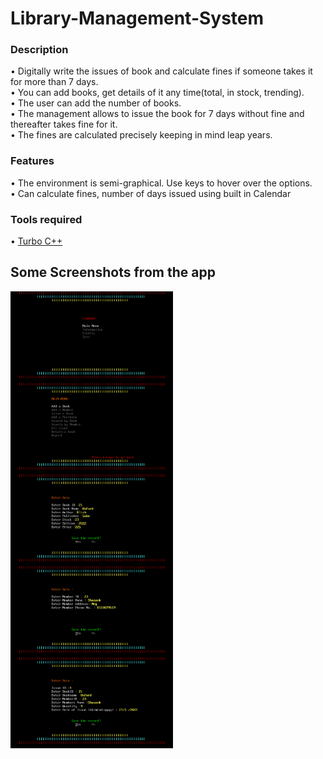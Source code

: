 # Library-Management-System

### Description
• Digitally write the issues of book and calculate fines if someone takes it for more than 7 days.<br/>
• You can add books, get details of it any time(total, in stock, trending).<br/>
• The user can add the number of books.<br/>
• The management allows to issue the book for 7 days without fine and thereafter takes fine for it.<br/>
• The fines are calculated precisely keeping in mind leap years.<br/>

### Features
• The environment is semi-graphical. Use keys to hover over the options.<br/>
• Can calculate fines, number of days issued using built in Calendar<br/>

### Tools required
• [Turbo C++](https://developerinsider.co/download-turbo-c-for-windows-7-8-8-1-and-windows-10-32-64-bit-full-screen/)

## Some Screenshots from the app

<img align="left" alt="" width="260px" src="readme_data/1.png" />
<img align="left" alt="" width="260px" src="readme_data/2.png" />

<br>
<br>

<img align="left" alt="" width="260px" src="readme_data/3.png" />
<img align="left" alt="" width="260px" src="readme_data/4.png" />

<br>
<br>

<img align="left" alt="" width="260px" src="readme_data/5.png" />

